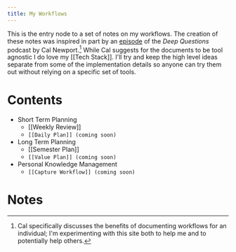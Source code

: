 ```yaml
---
title: My Workflows
---
```


This is the entry node to a set of notes on my workflows. The creation of these notes was inspired in part by an [episode](https://podcasts.apple.com/us/podcast/ep-81-how-do-i-avoid-burnout/id1515786216?i=1000514013146) of the *Deep Questions* podcast by Cal Newport.[^1] While Cal suggests for the documents to be tool agnostic I do love my [[Tech Stack]]. I'll try and keep the high level ideas separate from some of the implementation details so anyone can try them out without relying on a specific set of tools.

# Contents
- Short Term Planning
	- [[Weekly Review]]	
	- `[[Daily Plan]] (coming soon)`
- Long Term Planning
	- [[Semester Plan]]
	- `[[Value Plan]] (coming soon) `
- Personal Knowledge Management
	- `[[Capture Workflow]] (coming soon)`

# Notes
[^1]: Cal specifically discusses the benefits of documenting workflows for an individual; I'm experimenting with this site both to help me and to potentially help others. 